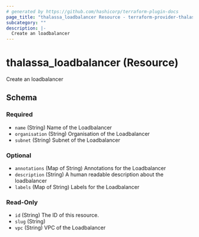 ```yaml
---
# generated by https://github.com/hashicorp/terraform-plugin-docs
page_title: "thalassa_loadbalancer Resource - terraform-provider-thalassa"
subcategory: ""
description: |-
  Create an loadbalancer
---
```


# thalassa_loadbalancer (Resource)

Create an loadbalancer



<!-- schema generated by tfplugindocs -->
## Schema

### Required

- `name` (String) Name of the Loadbalancer
- `organisation` (String) Organisation of the Loadbalancer
- `subnet` (String) Subnet of the Loadbalancer

### Optional

- `annotations` (Map of String) Annotations for the Loadbalancer
- `description` (String) A human readable description about the loadbalancer
- `labels` (Map of String) Labels for the Loadbalancer

### Read-Only

- `id` (String) The ID of this resource.
- `slug` (String)
- `vpc` (String) VPC of the Loadbalancer

